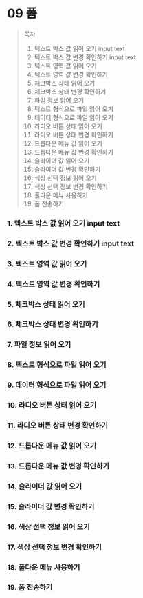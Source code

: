 # 09 폼

> 목차
>
> 1. 텍스트 박스 값 읽어 오기 input text
> 2. 텍스트 박스 값 변경 확인하기 input text
> 3. 텍스트 영역 값 읽어 오기
> 4. 텍스트 영역 값 변경 확인하기
> 5. 체크박스 상태 읽어 오기
> 6. 체크박스 상태 변경 확인하기
> 7. 파일 정보 읽어 오기
> 8. 텍스트 형식으로 파일 읽어 오기
> 9. 데이터 형식으로 파일 읽어 오기
> 10. 라디오 버튼 상태 읽어 오기
> 11. 라디오 버튼 상태 변경 확인하기
> 12. 드롭다운 메뉴 값 읽어 오기
> 13. 드롭다운 메뉴 값 변경 확인하기
> 14. 슬라이더 값 읽어 오기
> 15. 슬라이더 값 변경 확인하기
> 16. 색상 선택 정보 읽어 오기
> 17. 색상 선택 정보 변경 확인하기
> 18. 풀다운 메뉴 사용하기
> 19. 폼 전송하기

### 1. 텍스트 박스 값 읽어 오기 input text

### 2. 텍스트 박스 값 변경 확인하기 input text

### 3. 텍스트 영역 값 읽어 오기

### 4. 텍스트 영역 값 변경 확인하기

### 5. 체크박스 상태 읽어 오기

### 6. 체크박스 상태 변경 확인하기

### 7. 파일 정보 읽어 오기

### 8. 텍스트 형식으로 파일 읽어 오기

### 9. 데이터 형식으로 파일 읽어 오기

### 10. 라디오 버튼 상태 읽어 오기

### 11. 라디오 버튼 상태 변경 확인하기

### 12. 드롭다운 메뉴 값 읽어 오기

### 13. 드롭다운 메뉴 값 변경 확인하기

### 14. 슬라이더 값 읽어 오기

### 15. 슬라이더 값 변경 확인하기

### 16. 색상 선택 정보 읽어 오기

### 17. 색상 선택 정보 변경 확인하기

### 18. 풀다운 메뉴 사용하기

### 19. 폼 전송하기
